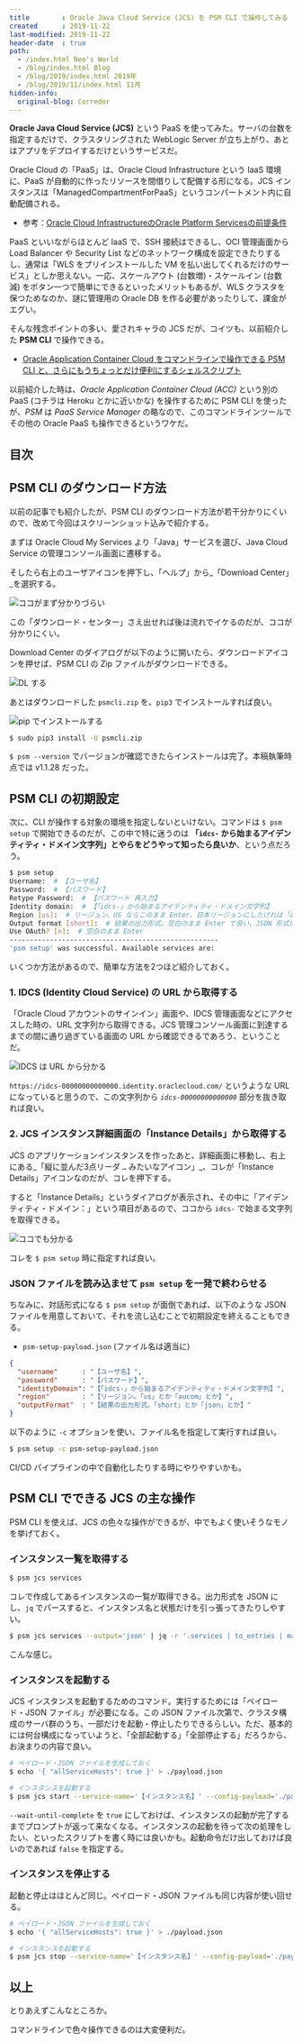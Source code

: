 ```yaml
---
title        : Oracle Java Cloud Service (JCS) を PSM CLI で操作してみる
created      : 2019-11-22
last-modified: 2019-11-22
header-date  : true
path:
  - /index.html Neo's World
  - /blog/index.html Blog
  - /blog/2019/index.html 2019年
  - /blog/2019/11/index.html 11月
hidden-info:
  original-blog: Corredor
---
```


__Oracle Java Cloud Service (JCS)__ という PaaS を使ってみた。サーバの台数を指定するだけで、クラスタリングされた WebLogic Server が立ち上がり、あとはアプリをデプロイするだけというサービスだ。

Oracle Cloud の「PaaS」は、Oracle Cloud Infrastructure という IaaS 環境に、PaaS が自動的に作ったリソースを間借りして配備する形になる。JCS インスタンスは「ManagedCompartmentForPaaS」というコンパートメント内に自動配備される。

- 参考：[Oracle Cloud InfrastructureのOracle Platform Servicesの前提条件](https://docs.oracle.com/cd/E97706_01/Content/General/Reference/PaaSprereqs.htm)

PaaS といいながらほとんど IaaS で、SSH 接続はできるし、OCI 管理画面から Load Balancer や Security List などのネットワーク構成を設定できたりするし、通常は「WLS をプリインストールした VM を払い出してくれるだけのサービス」としか思えない。一応、スケールアウト (台数増)・スケールイン (台数減) をボタン一つで簡単にできるといったメリットもあるが、WLS クラスタを保つためなのか、謎に管理用の Oracle DB を作る必要があったりして、課金がエグい。

そんな残念ポイントの多い、愛されキャラの JCS だが、コイツも、以前紹介した __PSM CLI__ で操作できる。

- [Oracle Application Container Cloud をコマンドラインで操作できる PSM CLI と、さらにもうちょっとだけ便利にするシェルスクリプト](/blog/2019/03/23-01.html)

以前紹介した時は、_Oracle Application Container Cloud (ACC)_ という別の PaaS (コチラは Heroku とかに近いかな) を操作するために PSM CLI を使ったが、_PSM_ は _PaaS Service Manager_ の略なので、このコマンドラインツールでその他の Oracle PaaS も操作できるというワケだ。

## 目次

## PSM CLI のダウンロード方法

以前の記事でも紹介したが、PSM CLI のダウンロード方法が若干分かりにくいので、改めて今回はスクリーンショット込みで紹介する。

まずは Oracle Cloud My Services より「Java」サービスを選び、Java Cloud Service の管理コンソール画面に遷移する。

そしたら右上のユーザアイコンを押下し、「ヘルプ」から_「Download Center」_を選択する。

![ココがまず分かりづらい](22-02-01.png)

この「ダウンロード・センター」さえ出せれば後は流れでイケるのだが、ココが分かりにくい。

Download Center のダイアログが以下のように開いたら、ダウンロードアイコンを押せば、PSM CLI の Zip ファイルがダウンロードできる。

![DL する](22-02-02.png)

あとはダウンロードした `psmcli.zip` を、`pip3` でインストールすれば良い。

![pip でインストールする](22-02-03.png)

```bash
$ sudo pip3 install -U psmcli.zip
```

`$ psm --version` でバージョンが確認できたらインストールは完了。本稿執筆時点では v1.1.28 だった。

## PSM CLI の初期設定

次に、CLI が操作する対象の環境を指定しないといけない。コマンドは `$ psm setup` で開始できるのだが、この中で特に迷うのは __「`idcs-` から始まるアイデンティティ・ドメイン文字列」とやらをどうやって知ったら良いか__、という点だろう。

```bash
$ psm setup
Username:  # 【ユーザ名】
Password:  # 【パスワード】
Retype Password:  # 【パスワード 再入力】
Identity domain:  # 【「idcs-」から始まるアイデンティティ・ドメイン文字列】
Region [us]:  # リージョン。US ならこのまま Enter、日本リージョンにしたければ「aucom」と入力する
Output format [short]:  # 結果の出力形式。空白のまま Enter で良い、JSON 形式にしたければ「json」と入力する
Use OAuth? [n]:  # 空白のまま Enter
----------------------------------------------------
'psm setup' was successful. Available services are:
```

いくつか方法があるので、簡単な方法を2つほど紹介しておく。

### 1. IDCS (Identity Cloud Service) の URL から取得する

「Oracle Cloud アカウントのサインイン」画面や、IDCS 管理画面などにアクセスした時の、URL 文字列から取得できる。JCS 管理コンソール画面に到達するまでの間に通り過ぎている画面の URL から確認できるであろう、ということだ。

![IDCS は URL から分かる](22-02-04.png)

`https://idcs-00000000000000.identity.oraclecloud.com/` というような URL になっていると思うので、この文字列から _`idcs-00000000000000`_ 部分を抜き取れば良い。

### 2. JCS インスタンス詳細画面の「Instance Details」から取得する

JCS のアプリケーションインスタンスを作ったあと、詳細画面に移動し、右上にある_「縦に並んだ3点リーダ `…` みたいなアイコン」_、コレが「Instance Details」アイコンなのだが、コレを押下する。

すると「Instance Details」というダイアログが表示され、その中に「アイデンティティ・ドメイン：」という項目があるので、ココから `idcs-` で始まる文字列を取得できる。

![ココでも分かる](22-02-05.png)

コレを `$ psm setup` 時に指定すれば良い。

### JSON ファイルを読み込ませて `psm setup` を一発で終わらせる

ちなみに、対話形式になる `$ psm setup` が面倒であれば、以下のような JSON ファイルを用意しておいて、それを流し込むことで初期設定を終えることもできる。

- `psm-setup-payload.json` (ファイル名は適当に)

```json
{
  "username"      : "【ユーザ名】",
  "password"      : "【パスワード】",
  "identityDomain": "【「idcs-」から始まるアイデンティティ・ドメイン文字列】",
  "region"        : "【リージョン。「us」とか「aucom」とか】",
  "outputFormat"  : "【結果の出力形式。「short」とか「json」とか】"
}
```

以下のように `-c` オプションを使い、ファイル名を指定して実行すれば良い。

```bash
$ psm setup -c psm-setup-payload.json
```

CI/CD パイプラインの中で自動化したりする時にやりやすいかも。

## PSM CLI でできる JCS の主な操作

PSM CLI を使えば、JCS の色々な操作ができるが、中でもよく使いそうなモノを挙げておく。

### インスタンス一覧を取得する

```bash
$ psm jcs services
```

コレで作成してあるインスタンスの一覧が取得できる。出力形式を JSON にし、`jq` でパースすると、インスタンス名と状態だけを引っ張ってきたりしやすい。

```bash
$ psm jcs services --output='json' | jq -r '.services | to_entries | map(.key + " : " + .value.state)[]'
```

こんな感じ。

### インスタンスを起動する

JCS インスタンスを起動するためのコマンド。実行するためには「ペイロード・JSON ファイル」が必要になる。この JSON ファイル次第で、クラスタ構成のサーバ群のうち、一部だけを起動・停止したりできるらしい。ただ、基本的には何台構成になっていようと、「全部起動する」「全部停止する」だろうから、お決まりの内容で良い。

```bash
# ペイロード・JSON ファイルを生成しておく
$ echo '{ "allServiceHosts": true }' > ./payload.json

# インスタンスを起動する
$ psm jcs start --service-name='【インスタンス名】' --config-payload='./payload.json' --output-format='json' --wait-until-complete='true'
```

`--wait-until-complete` を `true` にしておけば、インスタンスの起動が完了するまでプロンプトが返って来なくなる。インスタンスの起動を待って次の処理をしたい、といったスクリプトを書く時には良いかも。起動命令だけ出しておけば良いのであれば `false` を指定する。

### インスタンスを停止する

起動と停止はほとんど同じ。ペイロード・JSON ファイルも同じ内容が使い回せる。

```bash
# ペイロード・JSON ファイルを生成しておく
$ echo '{ "allServiceHosts": true }' > ./payload.json

# インスタンスを起動する
$ psm jcs stop --service-name='【インスタンス名】' --config-payload='./payload.json' --output-format='json' --wait-until-complete='true'
```

## 以上

とりあえずこんなところか。

コマンドラインで色々操作できるのは大変便利だ。
